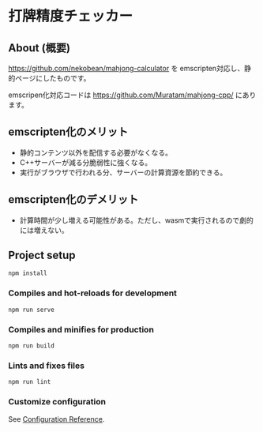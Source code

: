 # 打牌精度チェッカー

## About (概要)

https://github.com/nekobean/mahjong-calculator を emscripten対応し、静的ページにしたものです。

emscripen化対応コードは https://github.com/Muratam/mahjong-cpp/ にあります。

## emscripten化のメリット

- 静的コンテンツ以外を配信する必要がなくなる。
- C++サーバーが減る分脆弱性に強くなる。
- 実行がブラウザで行われる分、サーバーの計算資源を節約できる。

## emscripten化のデメリット

- 計算時間が少し増える可能性がある。ただし、wasmで実行されるので劇的には増えない。

## Project setup

```
npm install
```

### Compiles and hot-reloads for development

```
npm run serve
```

### Compiles and minifies for production

```
npm run build
```

### Lints and fixes files

```
npm run lint
```

### Customize configuration

See [Configuration Reference](https://cli.vuejs.org/config/).

